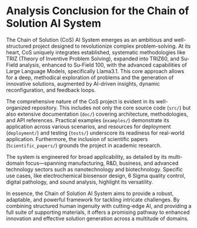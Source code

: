 # Analysis Conclusion for the Chain of Solution AI System

The Chain of Solution (CoS) AI System emerges as an ambitious and well-structured project designed to revolutionize complex problem-solving. At its heart, CoS uniquely integrates established, systematic methodologies like TRIZ (Theory of Inventive Problem Solving), expanded into TRIZ60, and Su-Field analysis, enhanced to Su-Field 100, with the advanced capabilities of Large Language Models, specifically Llama3.1. This core approach allows for a deep, methodical exploration of problems and the generation of innovative solutions, augmented by AI-driven insights, dynamic reconfiguration, and feedback loops.

The comprehensive nature of the CoS project is evident in its well-organized repository. This includes not only the core source code (`src/`) but also extensive documentation (`doc/`) covering architecture, methodologies, and API references. Practical examples (`examples/`) demonstrate its application across various scenarios, and resources for deployment (`deployment/`) and testing (`tests/`) underscore its readiness for real-world application. Furthermore, the inclusion of scientific papers (`Scientific_papers/`) grounds the project in academic research.

The system is engineered for broad applicability, as detailed by its multi-domain focus—spanning manufacturing, R&D, business, and advanced technology sectors such as nanotechnology and biotechnology. Specific use cases, like electrochemical biosensor design, 6 Sigma quality control, digital pathology, and sound analysis, highlight its versatility.

In essence, the Chain of Solution AI System aims to provide a robust, adaptable, and powerful framework for tackling intricate challenges. By combining structured human ingenuity with cutting-edge AI, and providing a full suite of supporting materials, it offers a promising pathway to enhanced innovation and effective solution generation across a multitude of domains.
